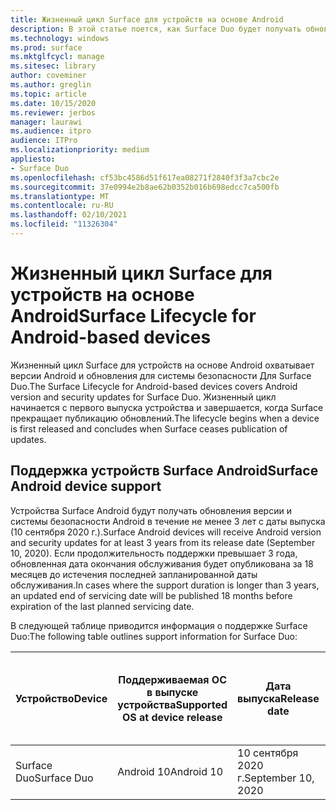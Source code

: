 ```yaml
---
title: Жизненный цикл Surface для устройств на основе Android
description: В этой статье поется, как Surface Duo будет получать обновления версий и безопасности Android в течение не менее 3 лет с даты выпуска.
ms.technology: windows
ms.prod: surface
ms.mktglfcycl: manage
ms.sitesec: library
author: coveminer
ms.author: greglin
ms.topic: article
ms.date: 10/15/2020
ms.reviewer: jerbos
manager: laurawi
ms.audience: itpro
audience: ITPro
ms.localizationpriority: medium
appliesto:
- Surface Duo
ms.openlocfilehash: cf53bc4586d51f617ea08271f2840f3f3a7cbc2e
ms.sourcegitcommit: 37e0994e2b8ae62b0352b016b698edcc7ca500fb
ms.translationtype: MT
ms.contentlocale: ru-RU
ms.lasthandoff: 02/10/2021
ms.locfileid: "11326304"
---
```

# <span data-ttu-id="bc5c5-103">Жизненный цикл Surface для устройств на основе Android</span><span class="sxs-lookup"><span data-stu-id="bc5c5-103">Surface Lifecycle for Android-based devices</span></span>

<span data-ttu-id="bc5c5-104">Жизненный цикл Surface для устройств на основе Android охватывает версии Android и обновления для системы безопасности Для Surface Duo.</span><span class="sxs-lookup"><span data-stu-id="bc5c5-104">The Surface Lifecycle for Android-based devices covers Android version and security updates for Surface Duo.</span></span> <span data-ttu-id="bc5c5-105">Жизненный цикл начинается с первого выпуска устройства и завершается, когда Surface прекращает публикацию обновлений.</span><span class="sxs-lookup"><span data-stu-id="bc5c5-105">The lifecycle begins when a device is first released and concludes when Surface ceases publication of updates.</span></span>

## <span data-ttu-id="bc5c5-106">Поддержка устройств Surface Android</span><span class="sxs-lookup"><span data-stu-id="bc5c5-106">Surface Android device support</span></span> 

<span data-ttu-id="bc5c5-107">Устройства Surface Android будут получать обновления версии и системы безопасности Android в течение не менее 3 лет с даты выпуска (10 сентября 2020 г.).</span><span class="sxs-lookup"><span data-stu-id="bc5c5-107">Surface Android devices will receive Android version and security updates for at least 3 years from its release date (September 10, 2020).</span></span> <span data-ttu-id="bc5c5-108">Если продолжительность поддержки превышает 3 года, обновленная дата окончания обслуживания будет опубликована за 18 месяцев до истечения последней запланированной даты обслуживания.</span><span class="sxs-lookup"><span data-stu-id="bc5c5-108">In cases where the support duration is longer than 3 years, an updated end of servicing date will be published 18 months before expiration of the last planned servicing date.</span></span> 

<span data-ttu-id="bc5c5-109">В следующей таблице приводится информация о поддержке Surface Duo:</span><span class="sxs-lookup"><span data-stu-id="bc5c5-109">The following table outlines support information for Surface Duo:</span></span>

| <span data-ttu-id="bc5c5-110">Устройство</span><span class="sxs-lookup"><span data-stu-id="bc5c5-110">Device</span></span>  | <span data-ttu-id="bc5c5-111">Поддерживаемая ОС в выпуске устройства</span><span class="sxs-lookup"><span data-stu-id="bc5c5-111">Supported OS at device release</span></span> | <span data-ttu-id="bc5c5-112">Дата выпуска</span><span class="sxs-lookup"><span data-stu-id="bc5c5-112">Release date</span></span>   | <span data-ttu-id="bc5c5-113">Последнее запланированное обновление версии Android</span><span class="sxs-lookup"><span data-stu-id="bc5c5-113">Last planned Android version update</span></span> | <span data-ttu-id="bc5c5-114">Последнее запланированное обновление для системы безопасности</span><span class="sxs-lookup"><span data-stu-id="bc5c5-114">Last planned security update</span></span> |
| ----------- | ------------------------------------------ | ------------------ | --------------------------------------- | -------------------------------- |
| <span data-ttu-id="bc5c5-115">Surface Duo</span><span class="sxs-lookup"><span data-stu-id="bc5c5-115">Surface Duo</span></span> | <span data-ttu-id="bc5c5-116">Android 10</span><span class="sxs-lookup"><span data-stu-id="bc5c5-116">Android 10</span></span>                                 | <span data-ttu-id="bc5c5-117">10 сентября 2020 г.</span><span class="sxs-lookup"><span data-stu-id="bc5c5-117">September 10, 2020</span></span> | <span data-ttu-id="bc5c5-118">10 сентября 2023 г.</span><span class="sxs-lookup"><span data-stu-id="bc5c5-118">September 10, 2023</span></span>                      | <span data-ttu-id="bc5c5-119">10 сентября 2023 г.</span><span class="sxs-lookup"><span data-stu-id="bc5c5-119">September 10, 2023</span></span>               |

 
